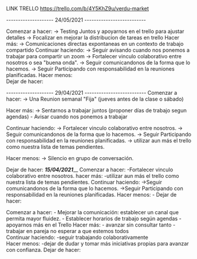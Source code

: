 LINK TRELLO https://trello.com/b/4Y5KhZ9u/verdu-market

--------------------  24/05/2021 --------------------------

Comenzar a hacer:
	-> Testing Juntos y apoyarnos en el trello para ajustar detalles
	-> Focalizar en mejorar la distribucion de tareas en trello
Hacer más: 
	-> Comunicaciones directas expontaneas  en un contexto de trabajo compartido
Continuar haciendo:
	-> Seguir avisando cuando nos ponemos a trabajar para compartir un zoom
	-> Fortalecer vinculo colaborativo entre nosotros
	 	o sea "buena onda".
	-> Seguir comunicandonos de la forma que lo hacemos.
	-> Seguir Participando con responsabilidad en la reuniones planificadas.
Hacer menos:	
Dejar de hacer:
	

--------------------  29/04/2021 --------------------------
Comenzar a hacer:
	-> Una Reunion semanal "Fija" (jueves antes de la clase o sábado)

Hacer más: 
	-> Sentarnos a trabajar juntos (proponer días de trabajo segun agendas)
		- Avisar cuando nos ponemos a trabajar

Continuar haciendo:
	-> Fortalecer vinculo colaborativo entre nosotros.
	-> Seguir comunicandonos de la forma que lo hacemos.
	-> Seguir Participando con responsabilidad en la reuniones planificadas.
	-> utilizar aun más el trello como nuestra lista de temas pendientes.	

Hacer menos:
	-> Silencio en grupo de conversación.

Dejar de hacer:
_______________________15/04/2021_________________________
Comenzar a hacer:
	-Fortalecer vinculo colaborativo entre nosotros.
hacer más: 
	-utilizar aun más el trello como nuestra lista de temas pendientes.
Continuar haciendo:
	->Seguir comunicandonos de la forma que lo hacemos.
	->Seguir Participando con responsabilidad en la reuniones planificadas.
Hacer menos:
	-
Dejar de hacer:



Comenzar a hacer:
	- Mejorar la comunicación: establecer un canal que permita mayor fluidez.
	- Establecer horarios de trabajo según agendas
	- apoyarnos más en el Trello
Hacer más:
	    - avanzar sin consultar tanto
	     - trabajar en pareja no esperar a que estemos todos		
Continuar haciendo:
		-seguir trabajando colaborativamente	
Hacer menos:
		-dejar de dudar y tomar más iniciativas propias para avanzar con confianza.
Dejar de hacer:


